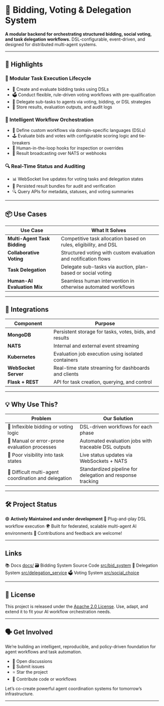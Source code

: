 # 🚀 Bidding, Voting & Delegation System

**A modular backend for orchestrating structured bidding, social voting, and task delegation workflows.**
DSL-configurable, event-driven, and designed for distributed multi-agent systems.

---

## 🌟 Highlights

### 🧱 Modular Task Execution Lifecycle

* 📨 Create and evaluate bidding tasks using DSLs
* 🗳️ Conduct flexible, rule-driven voting workflows with pre-qualification
* 🔁 Delegate sub-tasks to agents via voting, bidding, or DSL strategies
* 📑 Store results, evaluation outputs, and audit logs

### 🧠 Intelligent Workflow Orchestration

* 🧩 Define custom workflows via domain-specific languages (DSLs)
* 🕹️ Evaluate bids and votes with configurable scoring logic and tie-breakers
* 👥 Human-in-the-loop hooks for inspection or overrides
* 📢 Result broadcasting over NATS or webhooks

### 🔍 Real-Time Status and Auditing

* 📊 WebSocket live updates for voting tasks and delegation states
* 🧾 Persisted result bundles for audit and verification
* 🔍 Query APIs for metadata, statuses, and voting summaries

---

## 📦 Use Cases

| Use Case                     | What It Solves                                                   |
| ---------------------------- | ---------------------------------------------------------------- |
| **Multi-Agent Task Bidding** | Competitive task allocation based on rules, eligibility, and DSL |
| **Collaborative Voting**     | Structured voting with custom evaluation and notification flows  |
| **Task Delegation**          | Delegate sub-tasks via auction, plan-based or social voting      |
| **Human-AI Evaluation Mix**  | Seamless human intervention in otherwise automated workflows     |

---

## 🧩 Integrations

| Component            | Purpose                                                |
| -------------------- | ------------------------------------------------------ |
| **MongoDB**          | Persistent storage for tasks, votes, bids, and results |
| **NATS**             | Internal and external event streaming                  |
| **Kubernetes**       | Evaluation job execution using isolated containers     |
| **WebSocket Server** | Real-time state streaming for dashboards and clients   |
| **Flask + REST**     | API for task creation, querying, and control           |

---

## 💡 Why Use This?

| Problem                                              | Our Solution                                               |
| ---------------------------------------------------- | ---------------------------------------------------------- |
| 🔹 Inflexible bidding or voting logic                | DSL-driven workflows for each phase                        |
| 🔹 Manual or error-prone evaluation processes        | Automated evaluation jobs with traceable DSL outputs       |
| 🔹 Poor visibility into task states                  | Live status updates via WebSockets + NATS                  |
| 🔹 Difficult multi-agent coordination and delegation | Standardized pipeline for delegation and response tracking |

---

## 🛠 Project Status

🟢 **Actively Maintained and under development**
🧩 Plug-and-play DSL workflow execution
🌍 Built for federated, scalable multi-agent AI environments
🤝 Contributions and feedback are welcome!

---

## Links

📚 Docs [docs/](./docs/)
🗃️ Bidding System Source Code [src/bid_system](./src/bid_system/)
👥 Delegation System [src/delegation_service](./src/delegation_service/)
🗳️ Voting System [src/social_choice](./src/social_choice/)

---

## 📜 License

This project is released under the [Apache 2.0 License](./LICENSE).
Use, adapt, and extend it to fit your AI workflow orchestration needs.

---

## 🗣️ Get Involved

We’re building an intelligent, reproducible, and policy-driven foundation for agent workflows and task automation.

* 💬 Open discussions
* 🐛 Submit issues
* ⭐ Star the project
* 🤝 Contribute code or workflows

Let’s co-create powerful agent coordination systems for tomorrow’s infrastructure.

---

